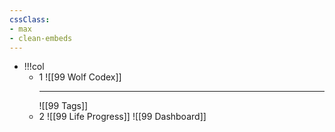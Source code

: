 ```yaml
---
cssClass:
- max 
- clean-embeds
---
```


- !!!col
	- 1
		![[99 Wolf Codex]]
		___
		![[99 Tags]] 
	- 2
		![[99 Life Progress]]
		![[99 Dashboard]]

